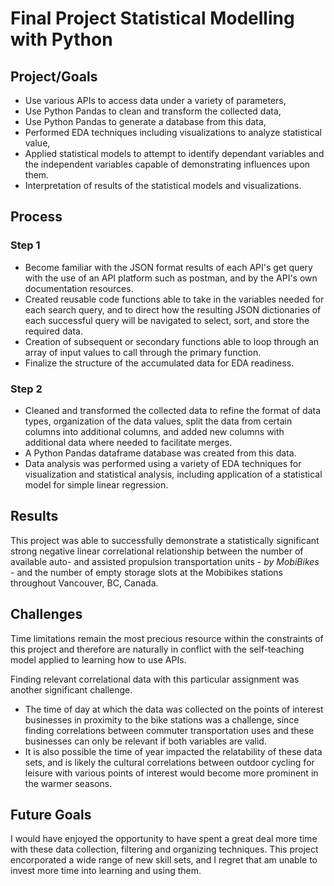 # Final Project Statistical Modelling with Python

## Project/Goals

- Use various APIs to access data under a variety of parameters,
- Use Python Pandas to clean and transform the collected data,
- Use Python Pandas to generate a database from this data,
- Performed EDA techniques including visualizations to analyze statistical value,
- Applied statistical models to attempt to identify dependant variables and the independent variables capable of demonstrating influences upon them.
- Interpretation of results of the statistical models and visualizations.

## Process

### Step 1

- Become familiar with the JSON format results of each API's get query with the use of an API platform such as postman, and by the API's own documentation resources.
- Created reusable code functions able to take in the variables needed for each search query, and to direct how the resulting JSON dictionaries of each successful query will be navigated to select, sort, and store the required data.
- Creation of subsequent or secondary functions able to loop through an array of input values to call through the primary function.
- Finalize the structure of the accumulated data for EDA readiness.

### Step 2

- Cleaned and transformed the collected data to refine the format of data types, organization of the data values, split the data from certain columns into additional columns, and added new columns with additional data where needed to facilitate merges.
- A Python Pandas dataframe database was created from this data.
- Data analysis was performed using a variety of EDA techniques for visualization and statistical analysis, including application of a statistical model for simple linear regression.

## Results

This project was able to successfully demonstrate a statistically significant strong negative linear correlational relationship between the number of available auto- and assisted propulsion transportation units - _by MobiBikes_ - and the number of empty storage slots at the Mobibikes stations throughout Vancouver, BC, Canada.

## Challenges

Time limitations remain the most precious resource within the constraints of this project and therefore are naturally in conflict with the self-teaching model applied to learning how to use APIs.

Finding relevant correlational data with this particular assignment was another significant challenge.

- The time of day at which the data was collected on the points of interest businesses in proximity to the bike stations was a challenge, since finding correlations between commuter transportation uses and these businesses can only be relevant if both variables are valid.
- It is also possible the time of year impacted the relatability of these data sets, and is likely the cultural correlations between outdoor cycling for leisure with various points of interest would become more prominent in the warmer seasons.

## Future Goals

I would have enjoyed the opportunity to have spent a great deal more time with these data collection, filtering and organizing techniques. This project encorporated a wide range of new skill sets, and I regret that am unable to invest more time into learning and using them.
